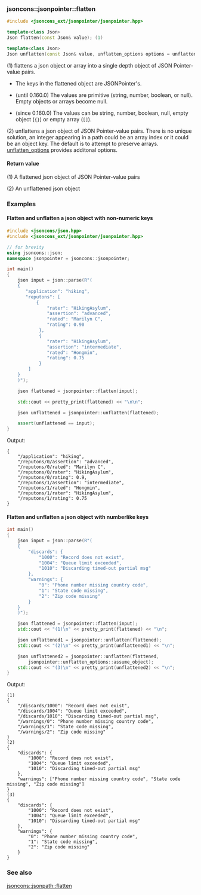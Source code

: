 ### jsoncons::jsonpointer::flatten

```cpp
#include <jsoncons_ext/jsonpointer/jsonpointer.hpp>

template<class Json>
Json flatten(const Json& value); (1)

template<class Json>
Json unflatten(const Json& value, unflatten_options options = unflatten_options::none); (2) (since 0.150.0)
```

(1) flattens a json object or array into a single depth object of JSON Pointer-value pairs.

- The keys in the flattened object are JSONPointer's.  

- (until 0.160.0) The values are primitive (string, number, boolean, or null). Empty objects or arrays become null.   

- (since 0.160.0) The values can be string, number, boolean, null, empty object (`{}`) or empty array (`[]`). 

(2) unflattens a json object of JSON Pointer-value pairs. There is no unique solution,
an integer appearing in a path could be an array index or it could be an object key.
The default is to attempt to preserve arrays. [unflatten_options](unflatten_options.md) 
provides additonal options.

#### Return value

(1) A flattened json object of JSON Pointer-value pairs

(2) An unflattened json object

### Examples

#### Flatten and unflatten a json object with non-numeric keys

```cpp
#include <jsoncons/json.hpp>
#include <jsoncons_ext/jsonpointer/jsonpointer.hpp>

// for brevity
using jsoncons::json; 
namespace jsonpointer = jsoncons::jsonpointer;

int main()
{
    json input = json::parse(R"(
    {
       "application": "hiking",
       "reputons": [
           {
               "rater": "HikingAsylum",
               "assertion": "advanced",
               "rated": "Marilyn C",
               "rating": 0.90
            },
            {
               "rater": "HikingAsylum",
               "assertion": "intermediate",
               "rated": "Hongmin",
               "rating": 0.75
            }    
        ]
    }
    )");

    json flattened = jsonpointer::flatten(input);

    std::cout << pretty_print(flattened) << "\n\n";

    json unflattened = jsonpointer::unflatten(flattened);

    assert(unflattened == input);
}
```
Output:
```
{
    "/application": "hiking",
    "/reputons/0/assertion": "advanced",
    "/reputons/0/rated": "Marilyn C",
    "/reputons/0/rater": "HikingAsylum",
    "/reputons/0/rating": 0.9,
    "/reputons/1/assertion": "intermediate",
    "/reputons/1/rated": "Hongmin",
    "/reputons/1/rater": "HikingAsylum",
    "/reputons/1/rating": 0.75
}
```

#### Flatten and unflatten a json object with numberlike keys

```cpp
int main()
{
    json input = json::parse(R"(
    {
        "discards": {
            "1000": "Record does not exist",
            "1004": "Queue limit exceeded",
            "1010": "Discarding timed-out partial msg"
        },
        "warnings": {
            "0": "Phone number missing country code",
            "1": "State code missing",
            "2": "Zip code missing"
        }
    }
    )");

    json flattened = jsonpointer::flatten(input);
    std::cout << "(1)\n" << pretty_print(flattened) << "\n";

    json unflattened1 = jsonpointer::unflatten(flattened);
    std::cout << "(2)\n" << pretty_print(unflattened1) << "\n";

    json unflattened2 = jsonpointer::unflatten(flattened,
        jsonpointer::unflatten_options::assume_object);
    std::cout << "(3)\n" << pretty_print(unflattened2) << "\n";
}
```
Output:
```
(1)
{
    "/discards/1000": "Record does not exist",
    "/discards/1004": "Queue limit exceeded",
    "/discards/1010": "Discarding timed-out partial msg",
    "/warnings/0": "Phone number missing country code",
    "/warnings/1": "State code missing",
    "/warnings/2": "Zip code missing"
}
(2)
{
    "discards": {
        "1000": "Record does not exist",
        "1004": "Queue limit exceeded",
        "1010": "Discarding timed-out partial msg"
    },
    "warnings": ["Phone number missing country code", "State code missing", "Zip code missing"]
}
(3)
{
    "discards": {
        "1000": "Record does not exist",
        "1004": "Queue limit exceeded",
        "1010": "Discarding timed-out partial msg"
    },
    "warnings": {
        "0": "Phone number missing country code",
        "1": "State code missing",
        "2": "Zip code missing"
    }
}
```
### See also

[jsoncons::jsonpath::flatten](../jsonpath/flatten.md)
